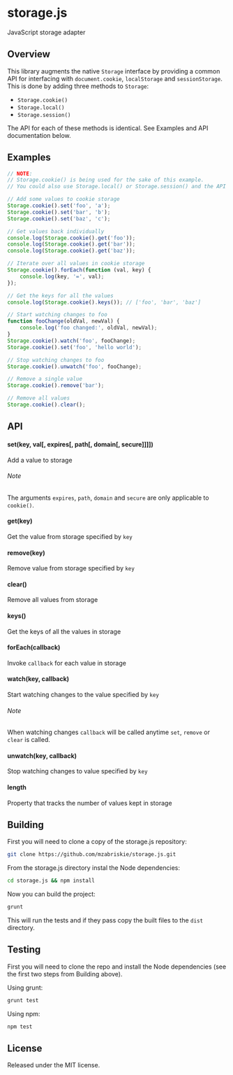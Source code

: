 storage.js
==========

JavaScript storage adapter

## Overview

This library augments the native `Storage` interface by providing a common API for interfacing with `document.cookie`, `localStorage` and `sessionStorage`. This is done by adding three methods to `Storage`:

* `Storage.cookie()`
* `Storage.local()`
* `Storage.session()`

The API for each of these methods is identical. See Examples and API documentation below.


## Examples

```js
// NOTE:
// Storage.cookie() is being used for the sake of this example.
// You could also use Storage.local() or Storage.session() and the API remains the same.

// Add some values to cookie storage
Storage.cookie().set('foo', 'a');
Storage.cookie().set('bar', 'b');
Storage.cookie().set('baz', 'c');

// Get values back individually
console.log(Storage.cookie().get('foo'));
console.log(Storage.cookie().get('bar'));
console.log(Storage.cookie().get('baz'));

// Iterate over all values in cookie storage
Storage.cookie().forEach(function (val, key) {
	console.log(key, '=', val);
});

// Get the keys for all the values
console.log(Storage.cookie().keys()); // ['foo', 'bar', 'baz']

// Start watching changes to foo
function fooChange(oldVal, newVal) {
	console.log('foo changed:', oldVal, newVal);
}
Storage.cookie().watch('foo', fooChange);
Storage.cookie().set('foo', 'hello world');

// Stop watching changes to foo
Storage.cookie().unwatch('foo', fooChange);

// Remove a single value
Storage.cookie().remove('bar');

// Remove all values
Storage.cookie().clear();
```

## API

#### set(key, val[, expires[, path[, domain[, secure]]]])
Add a value to storage

###### Note
The arguments `expires`, `path`, `domain` and `secure` are only applicable to `cookie()`.

#### get(key)
Get the value from storage specified by `key`

#### remove(key)
Remove value from storage specified by `key`

#### clear()
Remove all values from storage

#### keys()
Get the keys of all the values in storage

#### forEach(callback)
Invoke `callback` for each value in storage

#### watch(key, callback)
Start watching changes to the value specified by `key`

###### Note
When watching changes `callback` will be called anytime `set`, `remove` or `clear` is called.

#### unwatch(key, callback)
Stop watching changes to value specified by `key`

#### length
Property that tracks the number of values kept in storage

## Building

First you will need to clone a copy of the storage.js repository:

```bash
git clone https://github.com/mzabriskie/storage.js.git
```

From the storage.js directory instal the Node dependencies:

```bash
cd storage.js && npm install
```

Now you can build the project:

```bash
grunt
```

This will run the tests and if they pass copy the built files to the `dist` directory.

## Testing

First you will need to clone the repo and install the Node dependencies (see the first two steps from Building above).

Using grunt:

```bash
grunt test
```

Using npm:

```bash
npm test
```

## License

Released under the MIT license.